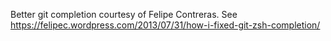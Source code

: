 Better git completion courtesy of Felipe Contreras. 
See https://felipec.wordpress.com/2013/07/31/how-i-fixed-git-zsh-completion/
